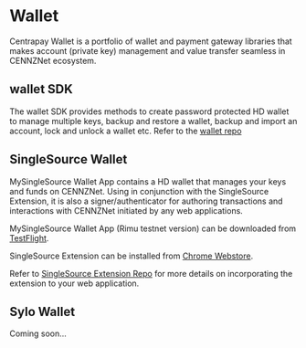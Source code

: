 # Wallet
Centrapay Wallet is a portfolio of wallet and payment gateway libraries that makes account (private key) management and value transfer seamless in CENNZNet ecosystem.

## wallet SDK
The wallet SDK provides methods to create password protected HD wallet to manage multiple keys, backup and restore a wallet, backup and import an account, lock and unlock a wallet etc. Refer to the [wallet repo](https://github.com/cennznet/cennznet-js)

## SingleSource Wallet
MySingleSource Wallet App contains a HD wallet that manages your keys and funds on CENNZNet. Using in conjunction with the SingleSource Extension, it is also a signer/authenticator for authoring transactions and interactions with CENNZNet initiated by any web applications. 

MySingleSource Wallet App (Rimu testnet version) can be downloaded from [TestFlight](https://testflight.apple.com/join/gfagbjh7).

SingleSource Extension can be installed from [Chrome Webstore](https://chrome.google.com/webstore/detail/singlesource-extension/ejmefjmgibjjhbfajjipjdimilpndhjl).

Refer to [SingleSource Extension Repo](https://github.com/cennznet/SingleSourceExtension) for more details on incorporating the extension to your web application. 

## Sylo Wallet
Coming soon...
